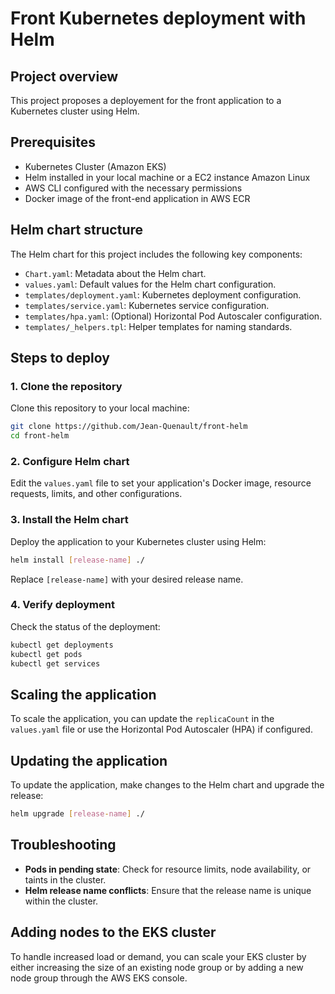 
# Front Kubernetes deployment with Helm

## Project overview
This project proposes a deployement for the front application to a Kubernetes cluster using Helm.

## Prerequisites
- Kubernetes Cluster (Amazon EKS)
- Helm installed in your local machine or a EC2 instance Amazon Linux
- AWS CLI configured with the necessary permissions
- Docker image of the front-end application in AWS ECR

## Helm chart structure
The Helm chart for this project includes the following key components:
- `Chart.yaml`: Metadata about the Helm chart.
- `values.yaml`: Default values for the Helm chart configuration.
- `templates/deployment.yaml`: Kubernetes deployment configuration.
- `templates/service.yaml`: Kubernetes service configuration.
- `templates/hpa.yaml`: (Optional) Horizontal Pod Autoscaler configuration.
- `templates/_helpers.tpl`: Helper templates for naming standards.

## Steps to deploy

### 1. Clone the repository
Clone this repository to your local machine:
```bash
git clone https://github.com/Jean-Quenault/front-helm
cd front-helm
```

### 2. Configure Helm chart
Edit the `values.yaml` file to set your application's Docker image, resource requests, limits, and other configurations.

### 3. Install the Helm chart
Deploy the application to your Kubernetes cluster using Helm:
```bash
helm install [release-name] ./
```
Replace `[release-name]` with your desired release name.

### 4. Verify deployment
Check the status of the deployment:
```bash
kubectl get deployments
kubectl get pods
kubectl get services
```



## Scaling the application
To scale the application, you can update the `replicaCount` in the `values.yaml` file or use the Horizontal Pod Autoscaler (HPA) if configured.

## Updating the application
To update the application, make changes to the Helm chart and upgrade the release:
```bash
helm upgrade [release-name] ./
```

## Troubleshooting
- **Pods in pending state**: Check for resource limits, node availability, or taints in the cluster.
- **Helm release name conflicts**: Ensure that the release name is unique within the cluster.

## Adding nodes to the EKS cluster
To handle increased load or demand, you can scale your EKS cluster by either increasing the size of an existing node group or by adding a new node group through the AWS EKS console.